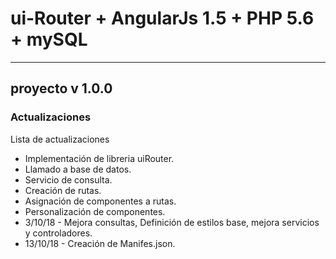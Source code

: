 # ui-Router + AngularJs 1.5 + PHP 5.6 + mySQL

---
## proyecto v 1.0.0

### Actualizaciones
Lista de actualizaciones
* Implementación de libreria uiRouter.
* Llamado a base de datos.
* Servicio de consulta.
* Creación de rutas.
* Asignación de componentes a rutas.
* Personalización de componentes.
* 3/10/18 - Mejora consultas, Definición de estilos base, mejora servicios y controladores.
* 13/10/18 - Creación de Manifes.json.